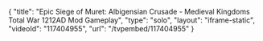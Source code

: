 {
    "title": "Epic Siege of Muret: Albigensian Crusade - Medieval Kingdoms Total War 1212AD Mod Gameplay",
    "type": "solo",
    "layout": "iframe-static",
    "videoId": "117404955",
    "url": "\/tvpembed\/117404955"
}
